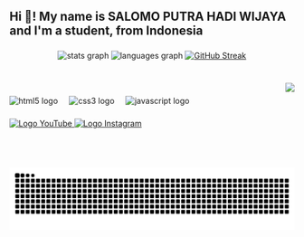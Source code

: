 <h2 align="left">Hi 👋! My name is SALOMO PUTRA HADI WIJAYA and I'm a student, from Indonesia</h2>

###

<div align="center">
  <img src="https://github-readme-stats.vercel.app/api?username=salwater&hide_title=false&hide_rank=false&show_icons=true&include_all_commits=true&count_private=true&disable_animations=false&theme=blueberry&locale=en&hide_border=true" height="150" alt="stats graph"  />
  <img src="https://github-readme-stats.vercel.app/api/top-langs?username=salwater&locale=en&hide_title=false&layout=compact&card_width=320&langs_count=5&theme=blueberry&hide_border=true" height="150" alt="languages graph"  />
  <a href="https://git.io/streak-stats"><img src="https://streak-stats.demolab.com?user=salwater&theme=blueberry&hide_border=true" alt="GitHub Streak" /></a>
</div>

###

<br clear="both">

<img align="right" height="150" src="/img/sleep-deprived-miku-hatsune-miku.gif"  />

###

<div align="left">
  <img src="https://cdn.jsdelivr.net/gh/devicons/devicon/icons/html5/html5-original.svg" height="30" alt="html5 logo"  />
  <img width="12" />
  <img src="https://cdn.jsdelivr.net/gh/devicons/devicon/icons/css3/css3-original.svg" height="30" alt="css3 logo"  />
  <img width="12" />
  <img src="https://cdn.jsdelivr.net/gh/devicons/devicon/icons/javascript/javascript-original.svg" height="30" alt="javascript logo"  />
</div>

###

<div align="left">
  <a href="https://www.youtube.com/@salwaterind" target="_blank">
    <img src="https://img.shields.io/static/v1?message=Youtube&logo=youtube&label=&color=FF0000&logoColor=white&labelColor=&style=for-the-badge" height="35" alt="Logo YouTube" />
  </a>
  <a href="https://www.instagram.com/salwaterind" target="_blank">
    <img src="https://img.shields.io/static/v1?message=Instagram&logo=instagram&label=&color=E4405F&logoColor=white&labelColor=&style=for-the-badge" height="35" alt="Logo Instagram" />
  </a>
</div>

###

<br clear="both">

<img src="https://raw.githubusercontent.com/salwater/salwater/output/snake.svg" alt="Snake animation" />

###